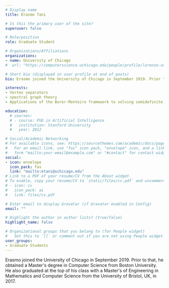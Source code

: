```yaml
---
# Display name
title: Erasmo Tani

# Is this the primary user of the site?
superuser: false

# Role/position
role: Graduate Student

# Organizations/Affiliations
organizations:
- name: University of Chicago
#  url: "https://computerscience.uchicago.edu/people/profile/lorenzo-orecchia/"

# Short bio (displayed in user profile at end of posts)
bio: Erasmo joined the University of Chicago in September 2019. Prior to that, he obtained a Master's degree in Computer Science from Boston University. He also graduated at the top of his class with a Master's of Engineering in Mathematics and Computer Science from the University of Bristol, UK, in 2017.

interests:
- Vertex separators
- spectral graph theory
- Applications of the Burer-Monteiro framework to solving semidefinite programs

education:
  # courses:
  # - course: PhD in Artificial Intelligence
  #   institution: Stanford University
  #   year: 2012

# Social/Academic Networking
# For available icons, see: https://sourcethemes.com/academic/docs/page-builder/#icons
#   For an email link, use "fas" icon pack, "envelope" icon, and a link in the
#   form "mailto:your-email@example.com" or "#contact" for contact widget.
social:
- icon: envelope
  icon_pack: fas
  link: "mailto:etani@uchicago.edu"
# Link to a PDF of your resume/CV from the About widget.
# To enable, copy your resume/CV to `static/files/cv.pdf` and uncomment the lines below.
# - icon: cv
#   icon_pack: ai
#   link: files/cv.pdf

# Enter email to display Gravatar (if Gravatar enabled in Config)
email: ""

# Highlight the author in author lists? (true/false)
highlight_name: false

# Organizational groups that you belong to (for People widget)
#   Set this to `[]` or comment out if you are not using People widget.
user_groups:
- Graduate Students
---
```


Erasmo joined the University of Chicago in September 2019. Prior to that, he obtained a Master's degree in Computer Science from Boston University. He also graduated at the top of his class with a Master's of Engineering in Mathematics and Computer Science from the University of Bristol, UK, in 2017.
